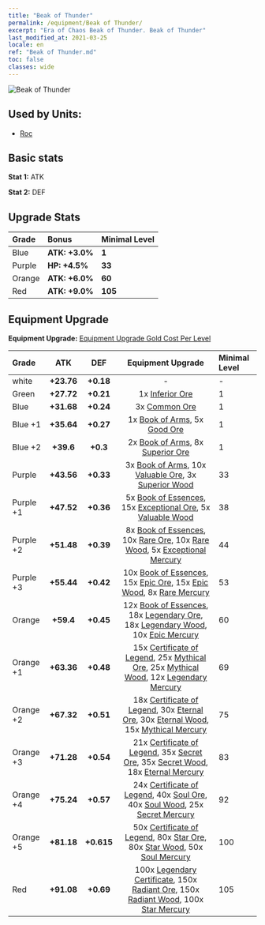 ```yaml
---
title: "Beak of Thunder"
permalink: /equipment/Beak of Thunder/
excerpt: "Era of Chaos Beak of Thunder. Beak of Thunder"
last_modified_at: 2021-03-25
locale: en
ref: "Beak of Thunder.md"
toc: false
classes: wide
---
```


  ![Beak of Thunder](/images/e/e_4051.png)

## Used by Units:

* [Roc](/units/Roc/) 


## Basic stats
 **Stat 1:** ATK

 **Stat 2:** DEF

## Upgrade Stats

  |     Grade    |   Bonus | Minimal Level | 
  |:-------------|:--------|:--------------| 
  | Blue | **ATK: +3.0%** | **1** | 
  | Purple | **HP: +4.5%** | **33** | 
  | Orange | **ATK: +6.0%** | **60** | 
  | Red | **ATK: +9.0%** | **105** | 


## Equipment Upgrade
 **Equipment Upgrade:** [Equipment Upgrade Gold Cost Per Level](/equipment/EquipmentUpgradeCostPerLevel/) 

  |          Grade      | ATK | DEF | Equipment Upgrade | Minimal Level |
  |:--------------------|:---------:|:---------:|:----------------:|:--------------|
  | white | **+23.76** | **+0.18** | - | - |
  | Green | **+27.72** | **+0.21** | 1x [Inferior Ore](/Items/mat_1/) | 1 |
  | Blue | **+31.68** | **+0.24** | 3x [Common Ore](/Items/mat_6/) | 1 |
  | Blue +1 | **+35.64** | **+0.27** | 1x [Book of Arms](/Items/mat_18/), 5x [Good Ore](/Items/mat_12/) | 1 |
  | Blue +2 | **+39.6** | **+0.3** | 2x [Book of Arms](/Items/mat_25/), 8x [Superior Ore](/Items/mat_19/) | 1 |
  | Purple | **+43.56** | **+0.33** | 3x [Book of Arms](/Items/mat_32/), 10x [Valuable Ore](/Items/mat_26/), 3x [Superior Wood](/Items/mat_20/) | 33 |
  | Purple +1 | **+47.52** | **+0.36** | 5x [Book of Essences](/Items/mat_39/), 15x [Exceptional Ore](/Items/mat_33/), 5x [Valuable Wood](/Items/mat_27/) | 38 |
  | Purple +2 | **+51.48** | **+0.39** | 8x [Book of Essences](/Items/mat_46/), 10x [Rare Ore](/Items/mat_40/), 10x [Rare Wood](/Items/mat_41/), 5x [Exceptional Mercury](/Items/mat_35/) | 44 |
  | Purple +3 | **+55.44** | **+0.42** | 10x [Book of Essences](/Items/mat_53/), 15x [Epic Ore](/Items/mat_47/), 15x [Epic Wood](/Items/mat_48/), 8x [Rare Mercury](/Items/mat_42/) | 53 |
  | Orange | **+59.4** | **+0.45** | 12x [Book of Essences](/Items/mat_60/), 18x [Legendary Ore](/Items/mat_54/), 18x [Legendary Wood](/Items/mat_55/), 10x [Epic Mercury](/Items/mat_49/) | 60 |
  | Orange +1 | **+63.36** | **+0.48** | 15x [Certificate of Legend](/Items/mat_67/), 25x [Mythical Ore](/Items/mat_61/), 25x [Mythical Wood](/Items/mat_62/), 12x [Legendary Mercury](/Items/mat_56/) | 69 |
  | Orange +2 | **+67.32** | **+0.51** | 18x [Certificate of Legend](/Items/mat_74/), 30x [Eternal Ore](/Items/mat_68/), 30x [Eternal Wood](/Items/mat_69/), 15x [Mythical Mercury](/Items/mat_63/) | 75 |
  | Orange +3 | **+71.28** | **+0.54** | 21x [Certificate of Legend](/Items/mat_81/), 35x [Secret Ore](/Items/mat_75/), 35x [Secret Wood](/Items/mat_76/), 18x [Eternal Mercury](/Items/mat_70/) | 83 |
  | Orange +4 | **+75.24** | **+0.57** | 24x [Certificate of Legend](/Items/mat_88/), 40x [Soul Ore](/Items/mat_82/), 40x [Soul Wood](/Items/mat_83/), 25x [Secret Mercury](/Items/mat_77/) | 92 |
  | Orange +5 | **+81.18** | **+0.615** | 50x [Certificate of Legend](/Items/mat_95/), 80x [Star Ore](/Items/mat_89/), 80x [Star Wood](/Items/mat_90/), 50x [Soul Mercury](/Items/mat_84/) | 100 |
  | Red | **+91.08** | **+0.69** | 100x [Legendary Certificate](/Items/mat_102/), 150x [Radiant Ore](/Items/mat_96/), 150x [Radiant Wood](/Items/mat_97/), 100x [Star Mercury](/Items/mat_91/) | 105 |

